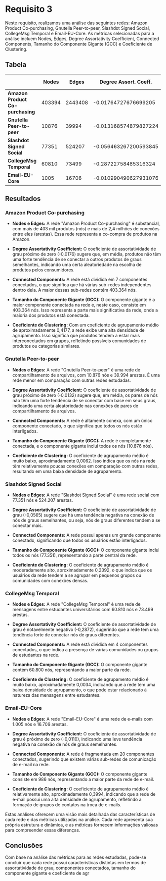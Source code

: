 # Requisito 3

Neste requisito, realizamos uma análise das seguintes redes: Amazon Product Co-purchasing, Gnutella Peer-to-peer, Slashdot Signed Social, CollegeMsg Temporal e Email-EU-Core. As métricas selecionadas para a análise incluem Nodes, Edges, Degree Assortativity Coefficient, Connected Components, Tamanho do Componente Gigante (GCC) e Coeficiente de Clustering.

## Tabela
|                                  | Nodes  | Edges   | Degree Assort. Coeff. | Connected components | GCC    | Avg. Clust. Coeff      |
|----------------------------------|--------|---------|-----------------------|----------------------|--------|------------------------|
| **Amazon Product Co-purchasing** | 403394 | 2443408 | -0.01764727676699205  | 7                    | 403364 | 0.41768123430510284    |    
| **Gnutella Peer-to-peer**        | 10876  | 39994   | -0.013168574879827224 | 1                    | 10876  | 0.00621753327714660625 |
| **Slashdot Signed Social**       | 77351  | 524207  | -0.056463267200593845 | 1                    | 77351  | 0.2392426996348363     |
| **CollegeMsg Temporal**          | 60810  | 73499   | -0.28722758485316324  | 4                    | 60800  | 0.0033675006441922137  |
| **Email-EU-Core**                | 1005   | 16706   | -0.010990490627931076 | 20                   | 986    | 0.3993549664221539     |

## Resultados

### Amazon Product Co-purchasing
- **Nodes e Edges:** A rede "Amazon Product Co-purchasing" é substancial, com mais de 403 mil produtos (nós) e mais de 2,4 milhões de conexões entre eles (arestas). Essa rede representa a co-compra de produtos na Amazon.

- **Degree Assortativity Coefficient:** O coeficiente de assortatividade de grau próximo de zero (-0,0176) sugere que, em média, produtos não têm uma forte tendência de se conectar a outros produtos de graus semelhantes, indicando uma certa aleatoriedade na escolha de produtos pelos consumidores.

- **Connected Components:** A rede está dividida em 7 componentes conectados, o que significa que há várias sub-redes independentes dentro dela. A maior dessas sub-redes contém 403.364 nós.

- **Tamanho do Componente Gigante (GCC):** O componente gigante é a maior componente conectada na rede e, neste caso, consiste em 403.364 nós. Isso representa a parte mais significativa da rede, onde a maioria dos produtos está conectada.

- **Coeficiente de Clustering:** Com um coeficiente de agrupamento médio de aproximadamente 0,4177, a rede exibe uma alta densidade de agrupamento. Isso significa que produtos tendem a estar mais interconectados em grupos, refletindo possíveis comunidades de produtos ou categorias similares.

### Gnutella Peer-to-peer
- **Nodes e Edges:** A rede "Gnutella Peer-to-peer" é uma rede de compartilhamento de arquivos, com 10.876 nós e 39.994 arestas. É uma rede menor em comparação com outras redes estudadas.

- **Degree Assortativity Coefficient:** O coeficiente de assortatividade de grau próximo de zero (-0,0132) sugere que, em média, os pares de nós não têm uma forte tendência de se conectar com base em seus graus, indicando uma certa aleatoriedade nas conexões de pares de compartilhamento de arquivos.

- **Connected Components:** A rede é altamente conexa, com um único componente conectado, o que significa que todos os nós estão interligados.

- **Tamanho do Componente Gigante (GCC):** A rede é completamente conectada, e o componente gigante inclui todos os nós (10.876 nós).

- **Coeficiente de Clustering:** O coeficiente de agrupamento médio é muito baixo, aproximadamente 0,0062. Isso indica que os nós na rede têm relativamente poucas conexões em comparação com outras redes, resultando em uma baixa densidade de agrupamento.

### Slashdot Signed Social
- **Nodes e Edges:** A rede "Slashdot Signed Social" é uma rede social com 77.351 nós e 524.207 arestas.

- **Degree Assortativity Coefficient:** O coeficiente de assortatividade de grau (-0,0565) sugere que há uma tendência negativa na conexão de nós de graus semelhantes, ou seja, nós de graus diferentes tendem a se conectar mais.

- **Connected Components:** A rede possui apenas um grande componente conectado, significando que todos os usuários estão interligados.

- **Tamanho do Componente Gigante (GCC):** O componente gigante inclui todos os nós (77.351), representando a parte central da rede.

- **Coeficiente de Clustering:** O coeficiente de agrupamento médio é moderadamente alto, aproximadamente 0,2392, o que indica que os usuários da rede tendem a se agrupar em pequenos grupos ou comunidades com conexões densas.

### CollegeMsg Temporal
- **Nodes e Edges:** A rede "CollegeMsg Temporal" é uma rede de mensagens entre estudantes universitários com 60.810 nós e 73.499 arestas.

- **Degree Assortativity Coefficient:** O coeficiente de assortatividade de grau é notavelmente negativo (-0,2872), sugerindo que a rede tem uma tendência forte de conectar nós de graus diferentes.

- **Connected Components:** A rede está dividida em 4 componentes conectados, o que indica a presença de várias comunidades ou grupos de estudantes na rede.

- **Tamanho do Componente Gigante (GCC):** O componente gigante contém 60.800 nós, representando a maior parte da rede.

- **Coeficiente de Clustering:** O coeficiente de agrupamento médio é muito baixo, aproximadamente 0,0034, indicando que a rede tem uma baixa densidade de agrupamento, o que pode estar relacionado à natureza das mensagens entre estudantes.

### Email-EU-Core
- **Nodes e Edges:** A rede "Email-EU-Core" é uma rede de e-mails com 1.005 nós e 16.706 arestas.

- **Degree Assortativity Coefficient:** O coeficiente de assortatividade de grau é próximo de zero (-0,0110), indicando uma leve tendência negativa na conexão de nós de graus semelhantes.

- **Connected Components:** A rede é fragmentada em 20 componentes conectados, sugerindo que existem várias sub-redes de comunicação de e-mail na rede.

- **Tamanho do Componente Gigante (GCC):** O componente gigante consiste em 986 nós, representando a maior parte da rede de e-mail.

- **Coeficiente de Clustering:** O coeficiente de agrupamento médio é relativamente alto, aproximadamente 0,3994, indicando que a rede de e-mail possui uma alta densidade de agrupamento, refletindo a formação de grupos de contatos na troca de e-mails.

Estas análises oferecem uma visão mais detalhada das características de cada rede e das métricas utilizadas na análise. Cada rede apresenta sua própria estrutura e dinâmica, e as métricas fornecem informações valiosas para compreender essas diferenças.

## Conclusões

Com base na análise das métricas para as redes estudadas, pode-se concluir que cada rede possui características distintas em termos de assortatividade de grau, componentes conectados, tamanho do componente gigante e coeficiente de agr
